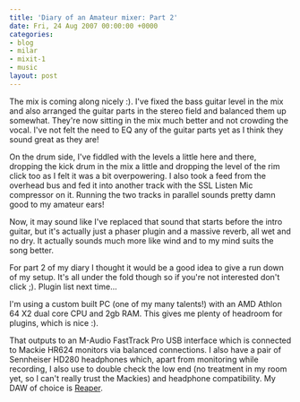 ```yaml
---
title: 'Diary of an Amateur mixer: Part 2'
date: Fri, 24 Aug 2007 00:00:00 +0000
categories:
- blog
- milar
- mixit-1
- music
layout: post
---
```


The mix is coming along nicely :). I've fixed the bass guitar level in the mix and also arranged the guitar parts in the stereo field and balanced them up somewhat. They're now sitting in the mix much better and not crowding the vocal. I've not felt the need to EQ any of the guitar parts yet as I think they sound great as they are!

On the drum side, I've fiddled with the levels a little here and there, dropping the kick drum in the mix a little and dropping the level of the rim click too as I felt it was a bit overpowering. I also took a feed from the overhead bus and fed it into another track with the SSL Listen Mic compressor on it. Running the two tracks in parallel sounds pretty damn good to my amateur ears!

Now, it may sound like I've replaced that sound that starts before the intro guitar, but it's actually just a phaser plugin and a massive reverb, all wet and no dry. It actually sounds much more like wind and to my mind suits the song better.

<object type="application/x-shockwave-flash" width="420" height="15"
data="http://www.pixelhum.com/xspf_player_slim.swf?song_url=http://www.pixelhum.com/downloads/music/milar/SLB_2007-08-23.mp3&song_title=Simple Little Bird, Mix 2">
<param name="movie" 
value="http://www.pixelhum.com/xspf_player_slim.swf?song_url=http://www.pixelhum.com/downloads/music/milar/SLB_2007-08-23.mp3&song_title=Simple Little Bird, Mix 2" />
</object>

For part 2 of my diary I thought it would be a good idea to give a run down of my setup. It's all under the fold though so if you're not interested don't click ;). Plugin list next time...

<!-- more -->

I'm using a custom built PC (one of my many talents!) with an AMD Athlon 64 X2 dual core CPU and 2gb RAM. This gives me plenty of headroom for plugins, which is nice :).

That outputs to an M-Audio FastTrack Pro USB interface which is connected to Mackie HR624 monitors via balanced connections. I also have a pair of Sennheiser HD280 headphones which, apart from monitoring while recording, I also use to double check the low end (no treatment in my room yet, so I can't really trust the Mackies) and headphone compatibility. My DAW of choice is [Reaper](http://www.reaperaudio.com/).



